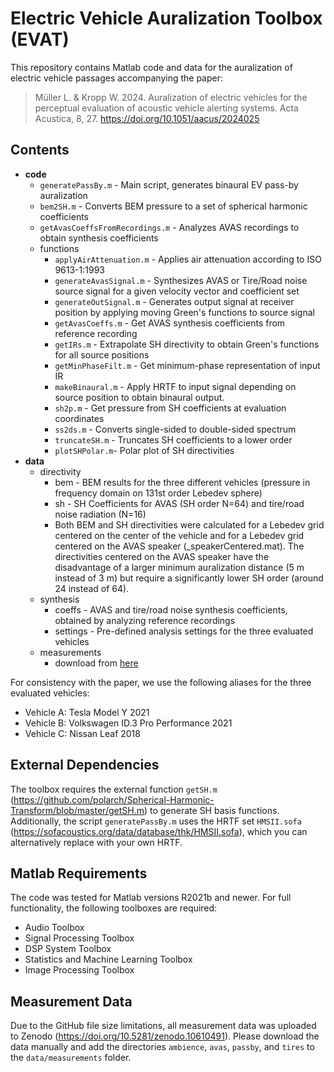 # Electric Vehicle Auralization Toolbox (EVAT)

This repository contains Matlab code and data for the auralization of electric vehicle passages accompanying the paper:
> Müller L. & Kropp W. 2024. Auralization of electric vehicles for the perceptual evaluation of acoustic vehicle alerting systems. Acta Acustica, 8, 27. https://doi.org/10.1051/aacus/2024025

## Contents
- **code**
  - `generatePassBy.m` - Main script, generates binaural EV pass-by auralization
  - `bem2SH.m` - Converts BEM pressure to a set of spherical harmonic coefficients
  - `getAvasCoeffsFromRecordings.m` - Analyzes AVAS recordings to obtain synthesis coefficients
  - functions
    - `applyAirAttenuation.m` - Applies air attenuation according to ISO 9613-1:1993 
    - `generateAvasSignal.m` - Synthesizes AVAS or Tire/Road noise source signal for a given velocity vector and coefficient set
    - `generateOutSignal.m` - Generates output signal at receiver position by applying moving Green's functions to source signal
    - `getAvasCoeffs.m` - Get AVAS synthesis coefficients from reference recording
    - `getIRs.m` - Extrapolate SH directivity to obtain Green's functions for all source positions
    - `getMinPhaseFilt.m` - Get minimum-phase representation of input IR
    - `makeBinaural.m` - Apply HRTF to input signal depending on source position to obtain binaural output.
    - `sh2p.m` - Get pressure from SH coefficients at evaluation coordinates
    - `ss2ds.m` - Converts single-sided to double-sided spectrum
    - `truncateSH.m` - Truncates SH coefficients to a lower order
    - `plotSHPolar.m`- Polar plot of SH directivities
- **data**
  - directivity
    - bem - BEM results for the three different vehicles (pressure in frequency domain on 131st order Lebedev sphere)
    - sh - SH Coefficients for AVAS (SH order N=64) and tire/road noise radiation (N=16)
    - Both BEM and SH directivities were calculated for a Lebedev grid centered on the center of the vehicle and for a Lebedev grid centered on the AVAS speaker (_speakerCentered.mat). The directivities centered on the AVAS speaker have the disadvantage of a larger minimum auralization distance (5 m instead of 3 m) but require a significantly lower SH order (around 24 instead of 64).
  - synthesis
    - coeffs - AVAS and tire/road noise synthesis coefficients, obtained by analyzing reference recordings
    - settings - Pre-defined analysis settings for the three evaluated vehicles
  - measurements
    - download from [here](https://doi.org/10.5281/zenodo.10610491)
   
For consistency with the paper, we use the following aliases for the three evaluated vehicles:
- Vehicle A: Tesla Model Y 2021
- Vehicle B: Volkswagen ID.3 Pro Performance 2021
- Vehicle C: Nissan Leaf 2018


## External Dependencies
The toolbox requires the external function `getSH.m` (https://github.com/polarch/Spherical-Harmonic-Transform/blob/master/getSH.m) to generate SH basis functions.
Additionally, the script `generatePassBy.m` uses the HRTF set `HMSII.sofa` (https://sofacoustics.org/data/database/thk/HMSII.sofa), which you can alternatively replace with your own HRTF.

## Matlab Requirements
The code was tested for Matlab versions R2021b and newer. For full functionality, the following toolboxes are required:
- Audio Toolbox
- Signal Processing Toolbox
- DSP System Toolbox
- Statistics and Machine Learning Toolbox
- Image Processing Toolbox

## Measurement Data
Due to the GitHub file size limitations, all measurement data was uploaded to Zenodo (https://doi.org/10.5281/zenodo.10610491). 
Please download the data manually and add the directories `ambience`, `avas`, `passby`, and `tires` to the `data/measurements` folder.
